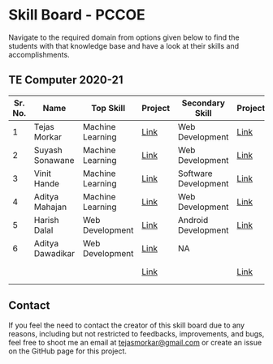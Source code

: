 # Skill Board - PCCOE

Navigate to the required domain from options given below to find the students with that knowledge base and have a look at their skills and accomplishments.

## TE Computer 2020-21

| Sr. No. | Name | Top Skill | Project | Secondary Skill | Project | Profiles |
| --- | ---| --- | --- | --- | --- | --- |
| 1 | Tejas Morkar | Machine Learning | [Link](https://tejasmorkar.tech/sketch-to-color) | Web Development | [Link](https://logeeksolutions.surge.sh) | [GitHub](https://github.com/tejasmorkar), [LinkedIn](https://linkedin.com/in/tejasmorkar) |
| 2 | Suyash Sonawane | Machine Learning | [Link](https://youtu.be/1P_GYSFTXnc) | Web Development | [Link](https://punebusinessschool.com/) | [GitHub](https://github.com/SuyashSonawane), [LinkedIn](https://linkedin.com/in/suyash-sonawane-44661417b/) |
| 3 | Vinit Hande | Machine Learning | [Link](https://youtu.be/f8qoNdx9fYs) | Software Development | [Link](https://github.com/vinithande123/Lab-Management-System-Pathology-.git) | [GitHub]([vinithande123](https://github.com/vinithande123)), [LinkedIn](https://www.linkedin.com/in/vinit-hande-90602217b) |
| 4 | Aditya Mahajan | Machine Learning | [Link](https://youtu.be/uextIyx7sO4) | Web Development | [Link](http://campusmate.adityamahajan.tech/) | [GitHub](https://github.com/adityamahajan-io), [LinkedIn](https://www.linkedin.com/in/adityamahahajan/) |
| 5 | Harish Dalal | Web Development | [Link](https://inmyonion.web.app) | Android Development | [Link](https://play.google.com/store/apps/developer?id=zybnet) | [GitHub](https://github.com/harish-dalal), [LinkedIn](https://www.linkedin.com/in/harish-dalal136) |
| 6 | Aditya Dawadikar | Web Development | [Link](https://github.com/Aditya-Dawadikar/Kanban-angular) | NA |  | [GitHub](https://github.com/aditya-dawadikar), [LinkedIn](https://www.linkedin.com/in/aditya-dawadikar/) |
|  |  |  | [Link]() |  | [Link]() | [GitHub](), [LinkedIn]() |

## Contact

If you feel the need to contact the creator of this skill board due to any reasons, including but not restricted to feedbacks, improvements, and bugs, feel free to shoot me an email at [tejasmorkar@gmail.com](mailto:tejasmorkar@gmail.com) or create an issue on the GitHub page for this project.

